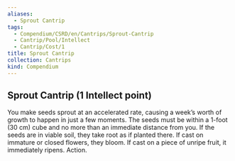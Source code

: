 ```yaml
---
aliases:
  - Sprout Cantrip
tags:
  - Compendium/CSRD/en/Cantrips/Sprout-Cantrip
  - Cantrip/Pool/Intellect
  - Cantrip/Cost/1
title: Sprout Cantrip
collection: Cantrips
kind: Compendium
---
```

## Sprout Cantrip  (1 Intellect point)
You make seeds sprout at an accelerated rate, causing a week’s worth of growth to happen in just a few moments. The seeds must be within a 1-foot (30 cm) cube and no more than an immediate distance from you. If the seeds are in viable soil, they take root as if planted there. If cast on immature or closed flowers, they bloom. If cast on a piece of unripe fruit, it immediately ripens. Action. 

